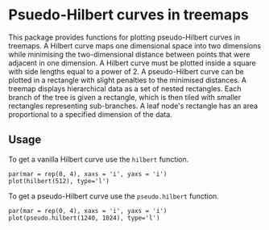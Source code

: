 Psuedo-Hilbert curves in treemaps
=================================

This package provides functions for plotting pseudo-Hilbert curves in treemaps. A Hilbert curve maps one dimensional space into two dimensions while minimising the two-dimensional distance between points that were adjacent in one dimension. A Hilbert curve must be plotted inside a square with side lengths equal to a power of 2. A pseudo-Hilbert curve can be plotted in a rectangle with slight penalties to the minimised distances. A treemap displays hierarchical data as a set of nested rectangles. Each branch of the tree is given a rectangle, which is then tiled with smaller rectangles representing sub-branches. A leaf node's rectangle has an area proportional to a specified dimension of the data.

Usage
-----

To get a vanilla Hilbert curve use the `hilbert` function.

```{r}
par(mar = rep(0, 4), xaxs = 'i', yaxs = 'i')
plot(hilbert(512), type='l')
```

To get a pseudo-Hilbert curve use the `pseudo.hilbert` function.

```{r}
par(mar = rep(0, 4), xaxs = 'i', yaxs = 'i')
plot(pseudo.hilbert(1240, 1024), type='l')
```
